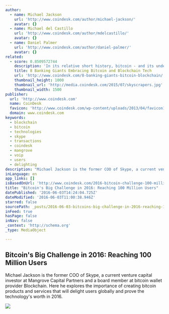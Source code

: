 ```yaml
---
author:
  - name: Michael Jackson
    url: 'http://www.coindesk.com/author/michael-jackson/'
    avatar: {}
  - name: Michael del Castillo
    url: 'http://www.coindesk.com/author/mdelcastillo/'
    avatar: {}
  - name: Daniel Palmer
    url: 'http://www.coindesk.com/author/daniel-palmer/'
    avatar: {}
related:
  - score: 0.8509572744
    description: 'In its relative short history, bitcoin - and its underlying technology the blockchain - have captivated thinkers around the world, but not everyone was quick to see the potential. Due in part to its initial billing as a threat to the traditional financial ecosystem, these institutions have perhaps understandably responded with sharp critiques and deep skepticism for the technology.'
    title: 8 Banking Giants Embracing Bitcoin and Blockchain Tech
    url: 'http://www.coindesk.com/8-banking-giants-bitcoin-blockchain/'
    thumbnail_height: 1000
    thumbnail_url: 'http://media.coindesk.com/2015/07/skyscrapers.jpg'
    thumbnail_width: 1500
publisher:
  url: 'http://www.coindesk.com'
  name: CoinDesk
  favicon: 'http://www.coindesk.com/wp-content/uploads/2013/04/favicon1.ico?7fca2f'
  domain: www.coindesk.com
keywords:
  - blockchain
  - bitcoin
  - technologies
  - skype
  - transactions
  - coindesk
  - mangrove
  - voip
  - users
  - delighting
description: "Michael Jackson is the former COO of Skype, a current venture capital investor at Mangrove Capital Partners and a board member at bitcoin wallet provider Blockchain. Here he explores the importance of creating bitcoin products and services that will delight users globally and prove the technology's worth in 2016."
inLanguage: en
app_links: []
isBasedOnUrl: 'http://www.coindesk.com/2016-bitcoin-challenge-100-million-users/'
title: "Bitcoin's Big Challenge in 2016: Reaching 100 Million Users"
datePublished: '2016-06-03T14:24:04.725Z'
dateModified: '2016-06-03T11:00:38.946Z'
starred: false
sourcePath: _posts/2016-06-03-bitcoins-big-challenge-in-2016-reaching-100-million-users.md
inFeed: true
hasPage: false
inNav: false
_context: 'http://schema.org'
_type: MediaObject

---
```

<article style=""><h1>Bitcoin's Big Challenge in 2016: Reaching 100 Million Users</h1><p>Michael Jackson is the former COO of Skype, a current venture capital investor at Mangrove Capital Partners and a board member at bitcoin wallet provider Blockchain. Here he explores the importance of creating bitcoin products and services that will delight users globally and prove the technology's worth in 2016.</p><img src="http://media.coindesk.com/2015/12/crowd-fans-e1451666039360.jpg" /></article>